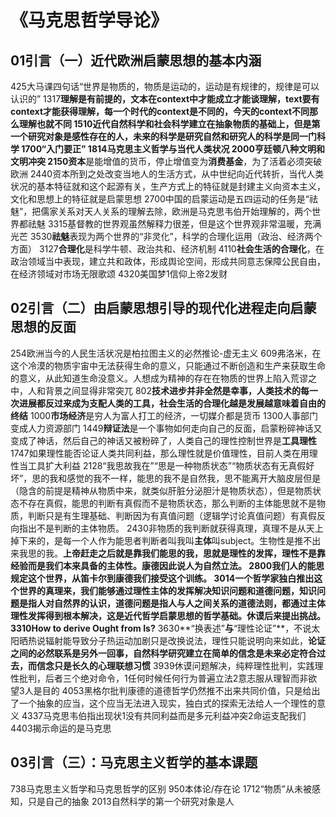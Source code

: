 # 《马克思哲学导论》
## 01引言（一）近代欧洲启蒙思想的基本内涵
425大马课四句话“世界是物质的，物质是运动的，运动是有规律的，规律是可以认识的”
1317**理解是有前提的，文本在context中才能成立才能谈理解，text要有context才能获得理解，**每一个时代的context是不同的，今天的context不同那么理解也就不同
1510近代自然科学和社会科学建立在抽象物质的基础上，但是第一个研究对象是感性存在的人，未来的科学是研究自然和研究人的科学是同一门科学
1700“入门要正”
1814马克思主义哲学与当代人类状况
2000亨廷顿八种文明和文明冲突
2150**资本**是能增值的货币，停止增值变为**消费基金**，为了活着必须突破欧洲
2440资本所到之处改变当地人的生活方式，从中世纪向近代转折，当代人类状况的基本特征就和这个起源有关，生产方式上的特征就是封建主义向资本主义，文化和思想上的特征就是启蒙思想
2700中国的启蒙运动是五四运动的任务是“祛魅”，把儒家关系对天人关系的理解去除，欧洲是马克思韦伯开始理解的，两个世界都祛魅
3315基督教的世界观虽然解释力很差，但是这个世界观非常温暖，充满光芒
3530**祛魅**表现为两个世界的“非灵化”，科学的合理化运用（政治、经济两个方面）
3127**合理化**是科学牛顿、政治共和、经济机制
4110**社会生活的合理化**，在政治领域当中表现，建立共和政体，形成舆论空间，形成共同意志保障公民自由，在经济领域对市场无限歌颂
4320美国梦1信仰上帝2发财

## 02引言（二）由启蒙思想引导的现代化进程走向启蒙思想的反面
254欧洲当今的人民生活状况是柏拉图主义的必然推论-虚无主义
609弗洛米，在这个冷漠的物质宇宙中无法获得生命的意义，只能通过不断创造和生产来获取生命的意义，从此知道生命没意义。人想成为精神的存在在物质的世界上陷入荒谬之中，人和背景之间显得非常突兀
802**技术进步并非全然是幸事，人类技术的每一次进展都反过来成为支配人类的工具，社会生活的合理化越是发展越意味着自由的终结**
1000**市场经济**是穷人为富人打工的经济，一切媒介都是货币
1300人事部门变成人力资源部门
1449**辩证法**是一个事物如何走向自己的反面，启蒙粉碎神话又变成了神话，然后自己的神话又被粉碎了，人类自己的理性控制世界是**工具理性**
1747如果理性能否论证人类共同利益，那么理性就是价值理性，目前人类在用理性当工具扩大利益
2128“我思故我在”“思是一种物质状态”“物质状态有无真假好坏”，思的我和感觉的我不一样，能思的我不是自然我，思不能离开大脑皮层但是（隐含的前提是精神从物质中来，就类似肝脏分泌胆汁是物质状态），但是物质状态不存在真假，能思的判断有真假而不是物质状态，那么判断的主体能思就不是物质，判断只是有生理基础、判断因为有真值问题（逻辑学讨论真值问题）有真假反向指出不是判断的主体物质。
2430非物质的我判断就获得真理，真理不是从天上掉下来的，是每一个人作为能思者判断者叫我叫**主体**叫subject。生物性是推不出来我思的我。**上帝赶走之后就是靠我们能思的我，思就是理性的发挥，理性不是靠经验而是我们本来具备的主体性。**康德因此说人为自然立法。
2800我们人的能思规定这个世界，从笛卡尔到康德我们接受这个训练。
3014一个哲学家独白推出这个世界的真理来，我们能够通过理性主体的发挥解决知识问题和道德问题，**知识问题**是指人对自然界的认识，**道德问题**是指人与人之间关系的道德法则，都通过主体理性发挥得到根本解决，这是近代哲学启蒙思想的哲学基础。休谟后来提出挑战。
3310**How to derive Ought from Is?**
3630**“换表述”**与**“理性论证”**，不说太阳晒热说辐射能导致分子热运动加剧只是改换说法，理性只能说明向来如此，**论证之间的必然联系是另外一回事，自然科学研究建立在简单的信念是未来必定符合过去，而信念只是长久的心理联想习惯**
3939休谟问题解决，纯粹理性批判，实践理性批判，后者三个绝对命令，1任何时候任何行为普遍立法2意志服从理智而非欲望3人是目的
4053黑格尔批判康德的道德哲学仍然推不出来共同价值，只是给出了一个抽象的应当，这个应当无法进入现实，独白式的探索无法给人一个理性的意义
4337马克思韦伯指出现状1没有共同利益而是多元利益冲突2命运支配我们
4403揭示命运的是马克思

## 03引言（三）：马克思主义哲学的基本课题
738马克思主义哲学和马克思哲学的区别
950本体论/存在论
1712“物质”从未被感知，只是自己的抽象
2013自然科学的第一个研究对象是人



